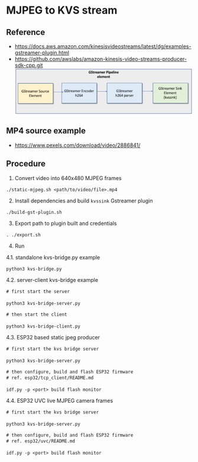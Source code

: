 # MJPEG to KVS stream

## Reference

- https://docs.aws.amazon.com/kinesisvideostreams/latest/dg/examples-gstreamer-plugin.html
- https://github.com/awslabs/amazon-kinesis-video-streams-producer-sdk-cpp.git
![alt text](doc/gst-pipeline.png)

## MP4 source example

- https://www.pexels.com/download/video/2886841/

## Procedure

1. Convert video into 640x480 MJPEG frames

```
./static-mjpeg.sh <path/to/video/file>.mp4
```
2. Install dependencies and build `kvssink` Gstreamer plugin

```
./build-gst-plugin.sh
```
3. Export path to plugin built and credentials

```
. ./export.sh
```

4. Run 

4.1. standalone kvs-bridge.py example

```
python3 kvs-bridge.py
```

4.2. server-client kvs-bridge example

```
# first start the server

python3 kvs-bridge-server.py
```

```
# then start the client

python3 kvs-bridge-client.py
```

4.3. ESP32 based static jpeg producer

```
# first start the kvs bridge server

python3 kvs-bridge-server.py
```

```
# then configure, build and flash ESP32 firmware
# ref. esp32/tcp_client/README.md 

idf.py -p <port> build flash monitor
```

4.4. ESP32 UVC live MJPEG camera frames

```
# first start the kvs bridge server

python3 kvs-bridge-server.py
```

```
# then configure, build and flash ESP32 firmware
# ref. esp32/uvc/README.md 

idf.py -p <port> build flash monitor
```